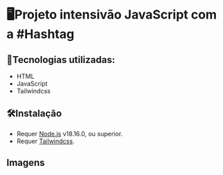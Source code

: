 # 🖥️Projeto intensivão JavaScript com a #Hashtag

## 🔗Tecnologias utilizadas:
- HTML
- JavaScript
- Tailwindcss

## 🛠️Instalação
- Requer [Node.js](https://nodejs.org/) v18.16.0, ou superior.
- Requer [Tailwindcss](https://tailwindcss.com/docs/installation).

## Imagens


